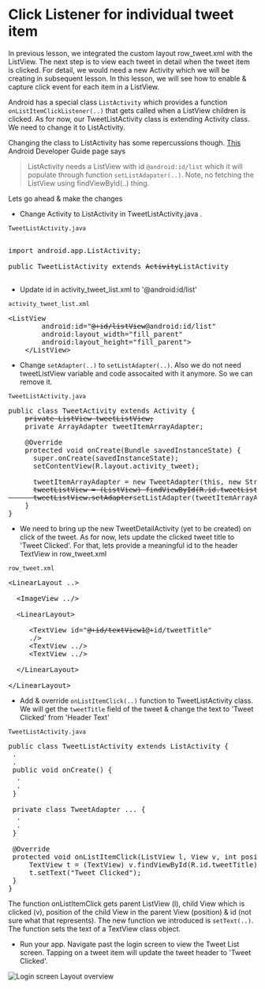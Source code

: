 # Click Listener for individual tweet item

In previous lesson, we integrated the custom layout row_tweet.xml with the ListView. The next step is to view each tweet in detail when the tweet item is clicked. For detail, we would need a new Activity which we will be creating in subsequent lesson. In this lesson, we will see how to enable & capture click event for each item in a ListView. 

Android has a special class `ListActivity` which provides a function `onListItemClickListener(..)` that gets called when a ListView children is clicked. As for now, our TweetListActivity class is extending Activity class. We need to change it to ListActivity. 

Changing the class to ListActivity has some repercussions though. [This](http://developer.android.com/reference/android/app/ListActivity.html) Android Developer Guide page says

> ListActivity needs a ListView with id `@android:id/list` which it will populate through function `setListAdapater(..)`. Note, no fetching the ListView using findViewById(..) thing.

Lets go ahead & make the changes

* Change Activity to ListActivity in TweetListActivity.java .

`TweetListActivity.java`
<pre>
</strike><span class="highlight">
import android.app.ListActivity;</span>

public TweetListActivity extends <strike>Activity</strike><span class="highlight">ListActivity</span>

</pre>

* Update id in activity_tweet_list.xml to '@android:id/list'

`activity_tweet_list.xml`
<pre>
&lt;ListView
        android:id="<strike>@+id/listView</strike><span class='highlight'>@android:id/list</span>"
        android:layout_width="fill_parent"
        android:layout_height="fill_parent"&gt;
    &lt;/ListView&gt;
</pre>

* Change `setAdapter(..)` to `setListAdapter(..)`. Also we do not need tweetListView variable and code assocaited with it anymore. So we can remove it. 

`TweetListActivity.java`
<pre>
public class TweetActivity extends Activity {
    <strike>private ListView tweetListView;</strike>
    private ArrayAdapter tweetItemArrayAdapter;

    @Override
    protected void onCreate(Bundle savedInstanceState) {
      super.onCreate(savedInstanceState);
      setContentView(R.layout.activity_tweet);

      tweetItemArrayAdapter = new TweetAdapter(this, new String[10]);
      <strike>tweetListView = (ListView) findViewById(R.id.tweetList);
      tweetListView.setAdapter</strike><span class="highlight">setListAdapter</span>(tweetItemArrayAdapter);
    }
}
</pre>

* We need to bring up the new TweetDetailActivity (yet to be created) on click of the tweet. As for now, lets update the clicked tweet title to 'Tweet Clicked'. For that, lets provide a meaningful id to the header TextView in row_tweet.xml

`row_tweet.xml`
<pre>
&lt;LinearLayout ..&gt;

  &lt;ImageView ../&gt;

  &lt;LinearLayout&gt;

     &lt;TextView id="<strike>@+id/textView1</strike><span class='highlight'>@+id/tweetTitle</span>"
	 ./&gt;
	 &lt;TextView ../&gt;
	 &lt;TextView ../&gt;

  &lt;/LinearLayout&gt;

&lt;/LinearLayout&gt;
</pre>

* Add & override `onListItemClick(..)` function to TweetListActivity class. We will get the `tweetTitle` field of the tweet & change the text to 'Tweet Clicked' from 'Header Text'

`TweetListActivity.java`
<pre>
public class TweetListActivity extends ListActivity {
 .
 .
 public void onCreate() {
  .
  .
 }

 private class TweetAdapter ... {
  .
  .
 }

 <span class="highlight">@Override
 protected void onListItemClick(ListView l, View v, int position, long id) {
     TextView t = (TextView) v.findViewById(R.id.tweetTitle);
	 t.setText("Tweet Clicked");
 }</span>
}
</pre>

The function onListItemClick gets parent ListView (l), child View which is clicked (v), position of the child View in the parent View (position) & id (not sure what that represents). The new function we introduced is `setText(..)`. The function sets the text of a TextView class object.  

* Run your app. Navigate past the login screen to view the Tweet List screen. Tapping on a tweet item will update the tweet header to 'Tweet Clicked'. 

![Login screen Layout overview](/assets/twitter-client/tweet_clicked.png)
